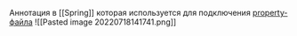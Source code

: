 Аннотация в [[Spring]] которая используется для подключения [property-файла](spring_Properties.md) 
![[Pasted image 20220718141741.png]]